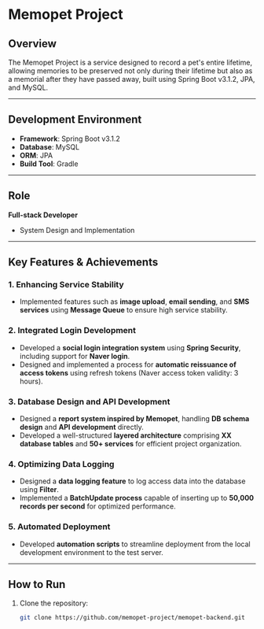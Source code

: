 # **Memopet Project**

## **Overview**  
The Memopet Project is a service designed to record a pet's entire lifetime, allowing memories to be preserved not only during their lifetime but also as a memorial after they have passed away, built using Spring Boot v3.1.2, JPA, and MySQL.

---

## **Development Environment**  
- **Framework**: Spring Boot v3.1.2  
- **Database**: MySQL  
- **ORM**: JPA  
- **Build Tool**: Gradle  

---

## **Role**  
**Full-stack Developer**  
- System Design and Implementation  

---

## **Key Features & Achievements**  

### **1. Enhancing Service Stability**  
- Implemented features such as **image upload**, **email sending**, and **SMS services** using **Message Queue** to ensure high service stability.

### **2. Integrated Login Development**  
- Developed a **social login integration system** using **Spring Security**, including support for **Naver login**.  
- Designed and implemented a process for **automatic reissuance of access tokens** using refresh tokens (Naver access token validity: 3 hours).  

### **3. Database Design and API Development**  
- Designed a **report system inspired by Memopet**, handling **DB schema design** and **API development** directly.  
- Developed a well-structured **layered architecture** comprising **XX database tables** and **50+ services** for efficient project organization.  

### **4. Optimizing Data Logging**  
- Designed a **data logging feature** to log access data into the database using **Filter**.  
- Implemented a **BatchUpdate process** capable of inserting up to **50,000 records per second** for optimized performance.  

### **5. Automated Deployment**  
- Developed **automation scripts** to streamline deployment from the local development environment to the test server.  

---

## **How to Run**  
1. Clone the repository:  
   ```bash
   git clone https://github.com/memopet-project/memopet-backend.git
